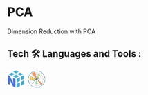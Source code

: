 # PCA
Dimension Reduction with PCA

## Tech :hammer_and_wrench: Languages and Tools :

<div>
  <img src="https://github.com/devicons/devicon/blob/master/icons/numpy/numpy-original.svg" title="Numpy" alt="Numpy" width="40" height="40"/>&nbsp;
  <img src="https://github.com/devicons/devicon/blob/master/icons/matplotlib/matplotlib-original.svg"  title="MatPlotLib" alt="MatPlotLib" width="40" height="40"/>&nbsp;
</div>
